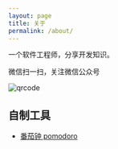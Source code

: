 ```yaml
---
layout: page
title: 关于
permalink: /about/
---
```


一个软件工程师，分享开发知识。

微信扫一扫，关注微信公众号

![qrcode][qrcode]

## 自制工具

- [番茄钟 pomodoro](https://www.1zh.tech/tools/pomodoro/)

[qrcode]: https://mp.weixin.qq.com/mp/qrcode?scene=10000004&size=102&__biz=MzAxMjIyNDM5NQ==&mid=2455885707&idx=1&sn=297e08bc7be0592ee68709a3d069698c&send_time=
